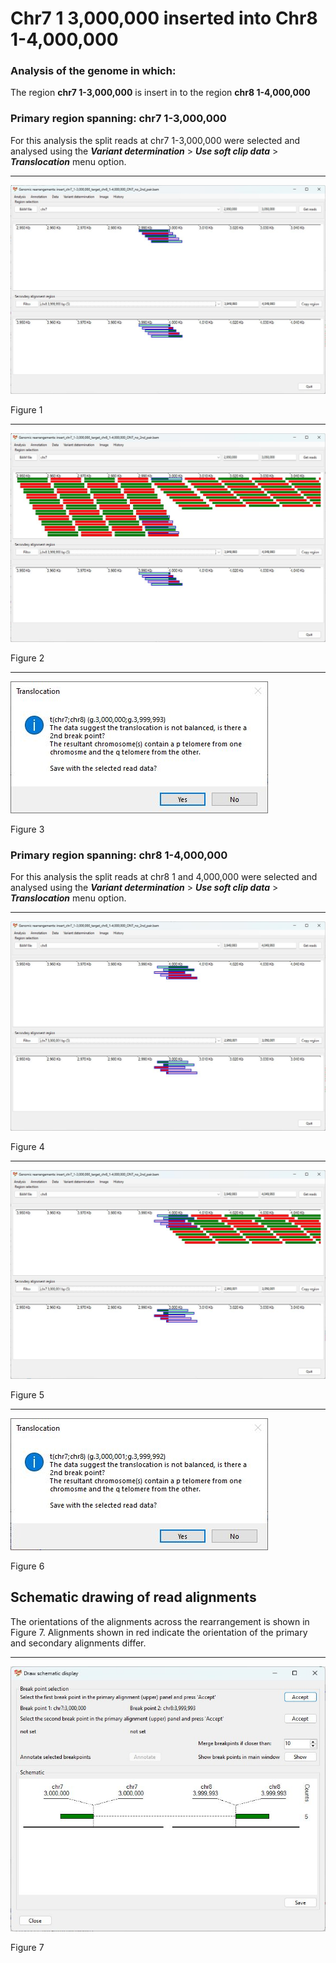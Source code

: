 # Chr7 1 3,000,000  inserted into Chr8 1-4,000,000

### Analysis of the genome in which: 

The region **chr7 1-3,000,000** is insert in to the region **chr8 1-4,000,000**

### Primary region spanning: chr7 1-3,000,000 

For this analysis the split reads at chr7 1-3,000,000 were selected and analysed using the ___Variant determination___ > ___Use soft clip data___ > ___Translocation___ menu option.<hr />

![image](images/insert_chr7_1-3,000,000_target_chr8_1-4,000,000_ONT_no_2nd_pair_1.jpg)

Figure 1

<hr />

![image](images/insert_chr7_1-3,000,000_target_chr8_1-4,000,000_ONT_no_2nd_pair_1_all.jpg)

Figure 2

<hr />

![image](images/insert_chr7_1-3,000,000_target_chr8_1-4,000,000_ONT_no_2nd_pair_1_results.jpg)

Figure 3

### Primary region spanning: chr8 1-4,000,000 

For this analysis the split reads at chr8 1 and 4,000,000 were selected and analysed using the ___Variant determination___ > ___Use soft clip data___ > ___Translocation___ menu option.<hr />

![image](images/insert_chr7_1-3,000,000_target_chr8_1-4,000,000_ONT_no_2nd_pair_2.jpg)

Figure 4

<hr />

![image](images/insert_chr7_1-3,000,000_target_chr8_1-4,000,000_ONT_no_2nd_pair_2_all.jpg)

Figure 5

<hr />

![image](images/insert_chr7_1-3,000,000_target_chr8_1-4,000,000_ONT_no_2nd_pair_2_results.jpg)

Figure 6

## Schematic drawing of read alignments

The orientations of the alignments across the rearrangement is shown in Figure 7. Alignments shown in red indicate the orientation of the primary and secondary alignments differ.

<hr />

![image](images/insert_chr7_1-3,000,000_target_chr8_1-4,000,000_ONT_no_2nd_pair.jpg)

Figure 7
